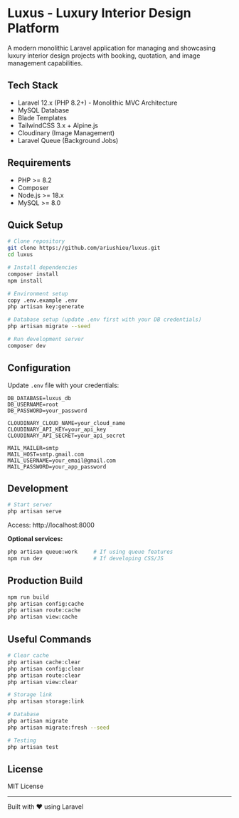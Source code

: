 # Luxus - Luxury Interior Design Platform

A modern monolithic Laravel application for managing and showcasing luxury interior design projects with booking, quotation, and image management capabilities.

## Tech Stack

-   Laravel 12.x (PHP 8.2+) - Monolithic MVC Architecture
-   MySQL Database
-   Blade Templates
-   TailwindCSS 3.x + Alpine.js
-   Cloudinary (Image Management)
-   Laravel Queue (Background Jobs)

## Requirements

-   PHP >= 8.2
-   Composer
-   Node.js >= 18.x
-   MySQL >= 8.0

## Quick Setup

```bash
# Clone repository
git clone https://github.com/ariushieu/luxus.git
cd luxus

# Install dependencies
composer install
npm install

# Environment setup
copy .env.example .env
php artisan key:generate

# Database setup (update .env first with your DB credentials)
php artisan migrate --seed

# Run development server
composer dev
```

## Configuration

Update `.env` file with your credentials:

```env
DB_DATABASE=luxus_db
DB_USERNAME=root
DB_PASSWORD=your_password

CLOUDINARY_CLOUD_NAME=your_cloud_name
CLOUDINARY_API_KEY=your_api_key
CLOUDINARY_API_SECRET=your_api_secret

MAIL_MAILER=smtp
MAIL_HOST=smtp.gmail.com
MAIL_USERNAME=your_email@gmail.com
MAIL_PASSWORD=your_app_password
```

## Development

```bash
# Start server
php artisan serve
```

Access: http://localhost:8000

**Optional services:**

```bash
php artisan queue:work     # If using queue features
npm run dev                # If developing CSS/JS
```

## Production Build

```bash
npm run build
php artisan config:cache
php artisan route:cache
php artisan view:cache
```

## Useful Commands

```bash
# Clear cache
php artisan cache:clear
php artisan config:clear
php artisan route:clear
php artisan view:clear

# Storage link
php artisan storage:link

# Database
php artisan migrate
php artisan migrate:fresh --seed

# Testing
php artisan test
```

## License

MIT License

---

Built with ❤️ using Laravel
